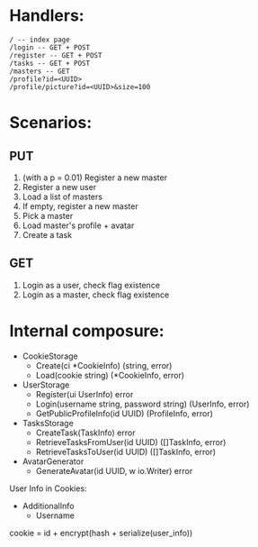 # Handlers:

```
/ -- index page
/login -- GET + POST
/register -- GET + POST
/tasks -- GET + POST
/masters -- GET
/profile?id=<UUID>
/profile/picture?id=<UUID>&size=100
```

# Scenarios:

## PUT

1. (with a p = 0.01) Register a new master
1. Register a new user
1. Load a list of masters
1. If empty, register a new master
1. Pick a master
1. Load master's profile + avatar
1. Create a task

## GET

1. Login as a user, check flag existence
1. Login as a master, check flag existence

# Internal composure:

* CookieStorage
  * Create(ci *CookieInfo) (string, error)
  * Load(cookie string) (*CookieInfo, error)
* UserStorage
  * Register(ui UserInfo) error
  * Login(username string, password string) (UserInfo, error)
  * GetPublicProfileInfo(id UUID) (ProfileInfo, error)
* TasksStorage
  * CreateTask(TaskInfo) error
  * RetrieveTasksFromUser(id UUID) ([]TaskInfo, error)
  * RetrieveTasksToUser(id UUID) ([]TaskInfo, error)
* AvatarGenerator
  * GenerateAvatar(id UUID, w io.Writer) error

User Info in Cookies:
  - AdditionalInfo
    - Username

cookie = id + encrypt(hash + serialize(user_info))